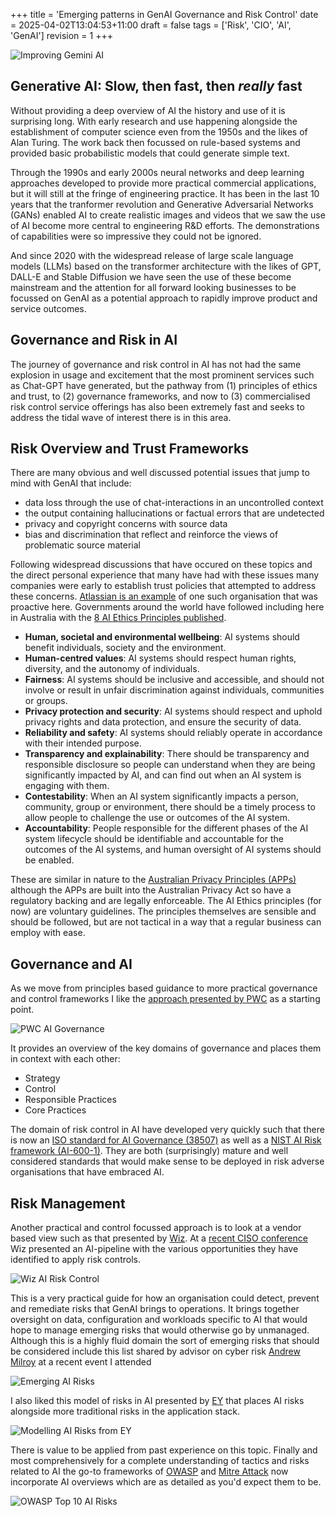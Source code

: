 +++
title = 'Emerging patterns in GenAI Governance and Risk Control'
date = 2025-04-02T13:04:53+11:00
draft = false
tags = ['Risk', 'CIO', 'AI', 'GenAI']
revision = 1
+++


![Improving Gemini AI](https://toobstar.github.io/images/caveman_tree.jpg)



## Generative AI: Slow, then fast, then *really* fast

Without providing a deep overview of AI the history and use of it is surprising long.  With early research and use happening alongside the establishment of computer science even from the 1950s and the likes of Alan Turing. The work back then focussed on rule-based systems and provided basic probabilistic models that could generate simple text.

Through the 1990s and early 2000s neural networks and deep learning approaches developed to provide more practical commercial applications, but it will still at the fringe of engineering practice.  It has been in the last 10 years that the tranformer revolution and Generative Adversarial Networks (GANs) enabled AI to create realistic images and videos that we saw the use of AI become more central to engineering R&D efforts.  The demonstrations of capabilities were so impressive they could not be ignored. 

And since 2020 with the widespread release of large scale language models (LLMs) based on the transformer architecture with the likes of GPT, DALL-E and Stable Diffusion we have seen the use of these become mainstream and the attention for all forward looking businesses to be focussed on GenAI as a potential approach to rapidly improve product and service outcomes. 

## Governance and Risk in AI

The journey of governance and risk control in AI has not had the same explosion in usage and excitement that the most prominent services such as Chat-GPT have generated, but the pathway from (1) principles of ethics and trust, to (2) governance frameworks, and now to (3) commercialised risk control service offerings has also been extremely fast and seeks to address the tidal wave of interest there is in this area.

## Risk Overview and Trust Frameworks

There are many obvious and well discussed potential issues that jump to mind with GenAI that include:

- data loss through the use of chat-interactions in an uncontrolled context
- the output containing hallucinations or factual errors that are undetected 
- privacy and copyright concerns with source data 
- bias and discrimination that reflect and reinforce the views of problematic source material

Following widespread discussions that have occured on these topics and the direct personal experience that many have had with these issues many companies were early to establish trust policies that attempted to address these concerns.  [Atlassian is an example](https://www.atlassian.com/trust/responsible-tech-principles) of one such organisation that was proactive here.  Governments around the world have followed including here in Australia with the [8 AI Ethics Principles published](https://www.industry.gov.au/publications/australias-artificial-intelligence-ethics-principles/australias-ai-ethics-principles).  

- **Human, societal and environmental wellbeing**: AI systems should benefit individuals, society and the environment.
- **Human-centred values**: AI systems should respect human rights, diversity, and the autonomy of individuals.
- **Fairness**: AI systems should be inclusive and accessible, and should not involve or result in unfair discrimination against individuals, communities or groups.
- **Privacy protection and security**: AI systems should respect and uphold privacy rights and data protection, and ensure the security of data.
- **Reliability and safety**: AI systems should reliably operate in accordance with their intended purpose.
- **Transparency and explainability**: There should be transparency and responsible disclosure so people can understand when they are being significantly impacted by AI, and can find out when an AI system is engaging with them.
- **Contestability**: When an AI system significantly impacts a person, community, group or environment, there should be a timely process to allow people to challenge the use or outcomes of the AI system.
- **Accountability**: People responsible for the different phases of the AI system lifecycle should be identifiable and accountable for the outcomes of the AI systems, and human oversight of AI systems should be enabled.

These are similar in nature to the [Australian Privacy Principles (APPs)](https://www.oaic.gov.au/privacy/australian-privacy-principles) although the APPs are built into the Australian Privacy Act so have a regulatory backing and are legally enforceable. The AI Ethics principles (for now) are  voluntary guidelines.   The principles themselves are sensible and should be followed, but are not tactical in a way that a regular business can employ with ease.

## Governance and AI

As we move from principles based guidance to more practical governance and control frameworks I like the [approach presented by PWC](https://www.pwc.com/us/en/tech-effect/ai-analytics/managing-generative-ai-risks.html) as a starting point.  

![PWC AI Governance](https://toobstar.github.io/images/pwc_ai_governance.png)

It provides an overview of the key domains of governance and places them in context with each other:

- Strategy
- Control
- Responsible Practices
- Core Practices

The domain of risk control in AI have developed very quickly such that there is now an [ISO standard for AI Governance (38507)](https://www.iso.org/standard/56641.html) as well as a [NIST AI  Risk framework (AI-600-1)](https://www.nist.gov/itl/ai-risk-management-framework).  They are both (surprisingly) mature and well considered standards that would make sense to be deployed in risk adverse organisations that have embraced AI.  

## Risk Management

Another practical and control focussed approach is to look at a vendor based view such as that presented by [Wiz](https://www.wiz.io/solutions/ai-spm).  At a [recent CISO conference](https://focusnetwork.co/cisoleaders.com.au/) Wiz presented an AI-pipeline with the various opportunities they have identified to apply risk controls.  

![Wiz AI Risk Control](https://toobstar.github.io/images/wiz-ai-risk-pipeline.png)

This is a very practical guide for how an organisation could detect, prevent and remediate risks that GenAI brings to operations. It brings together oversight on data, configuration and workloads specific to AI that would hope to manage emerging risks that would otherwise go by unmanaged. Although this is a highly fluid domain the sort of emerging risks that should be considered include this list shared by advisor on cyber risk [Andrew Milroy](https://www.linkedin.com/in/andrewmilroy/) at a recent event I attended

![Emerging AI Risks](https://toobstar.github.io/images/ai-risk-examples.png)

I also liked this model of risks in AI presented by [EY](https://www.ey.com/en_au/services/consulting/trusted-ai-platform) that places AI risks alongside more traditional risks in the application stack.  

![Modelling AI Risks from EY](https://toobstar.github.io/images/ey-ai-risk-model.png)

There is value to be applied from past experience on this topic. Finally and most comprehensively for a complete understanding of tactics and risks related to AI the go-to frameworks of [OWASP](https://genai.owasp.org) and [Mitre Attack](https://atlas.mitre.org) now incorporate AI overviews which are as detailed as you'd expect them to be.  

![OWASP Top 10 AI Risks](https://toobstar.github.io/images/owasp_ai_top10.png)










